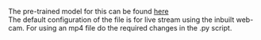 The pre-trained model for this can be found [here](https://github.com/hashbanger/Computer_Vision/blob/master/DrowsinessDetection/Facial_Landmarks_Detection/shape_predictor_68_face_landmarks.dat)  
The default configuration of the file is for live stream using the inbuilt web-cam. For using an mp4 file do the required changes in the .py script.